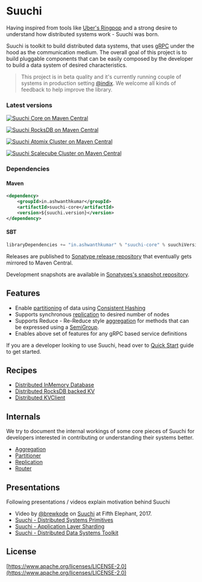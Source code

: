 # Suuchi

Having inspired from tools like [Uber's Ringpop](https://ringpop.readthedocs.io/) and a strong desire to understand how distributed systems work - Suuchi was born.

Suuchi is toolkit to build distributed data systems, that uses [gRPC](http://www.grpc.io/) under the hood as the communication medium. The overall goal of this project is to build pluggable components that can be easily composed by the developer to build a data system of desired characteristics.

> This project is in beta quality and it's currently running couple of systems in production setting [@indix](https://twitter.com/indix). We welcome all kinds of feedback to help improve the library.


### Latest versions

[![Suuchi Core on Maven Central](https://img.shields.io/maven-central/v/in.ashwanthkumar/suuchi-core.svg?label=suuchi-core&style=plastic)](https://maven-badges.herokuapp.com/maven-central/in.ashwanthkumar/suuchi-core)

[![Suuchi RocksDB on Maven Central](https://img.shields.io/maven-central/v/in.ashwanthkumar/suuchi-rocksdb.svg?label=suuchi-rocksdb&style=plastic)](https://maven-badges.herokuapp.com/maven-central/in.ashwanthkumar/suuchi-rocksdb)

[![Suuchi Atomix Cluster on Maven Central](https://img.shields.io/maven-central/v/in.ashwanthkumar/suuchi-cluster-atomix.svg?label=suuchi-cluster-atomix&style=plastic)](https://maven-badges.herokuapp.com/maven-central/in.ashwanthkumar/suuchi-cluster-atomix)

[![Suuchi Scalecube Cluster on Maven Central](https://img.shields.io/maven-central/v/in.ashwanthkumar/suuchi-cluster-scalecube.svg?label=suuchi-cluster-scalecube&style=plastic)](https://maven-badges.herokuapp.com/maven-central/in.ashwanthkumar/suuchi-cluster-scalecube)

### Dependencies
#### Maven
```xml
<dependency>
    <groupId>in.ashwanthkumar</groupId>
    <artifactId>suuchi-core</artifactId>
    <version>${suuchi.version}</version>
</dependency>
```

#### SBT
```sbt
libraryDependencies += "in.ashwanthkumar" % "suuchi-core" % suuchiVersion
```

Releases are published to [Sonatype release repository](https://oss.sonatype.org/content/repositories/releases) that eventually gets mirrored to Maven Central.

Development snapshots are available in [Sonatypes's snapshot repository](https://oss.sonatype.org/content/repositories/snapshots/).

## Features

- Enable [partitioning](internals/partitioner.md) of data using [Consistent Hashing](https://en.wikipedia.org/wiki/Consistent_hashing)
- Supports synchronous [replication](internals/replication.md) to desired number of nodes
- Supports Reduce - Re-Reduce style [aggregation](internals/aggregation.md) for methods that can be expressed using a [SemiGroup](https://twitter.github.io/algebird/typeclasses/semigroup.html).
- Enables above set of features for any gRPC based service definitions

If you are a developer looking to use Suuchi, head over to [Quick Start](quick-start.md) guide to get started.

## Recipes
- [Distributed InMemory Database](recipes/inmemorydb.md)
- [Distributed RocksDB backed KV](recipes/rocksdb.md)
- [Distributed KVClient](recipes/kvclient.md)

## Internals
We try to document the internal workings of some core pieces of Suuchi for developers interested in contributing or understanding their systems better.

- [Aggregation](internals/aggregation.md)
- [Partitioner](internals/partitioner.md)
- [Replication](internals/replication.md)
- [Router](internals/router.md)

## Presentations
Following presentations / videos explain motivation behind Suuchi

- Video by [@brewkode](https://twitter.com/brewkode) on [Suuchi](https://www.youtube.com/watch?v=GK0-ICFvIGw) at Fifth Elephant, 2017.
- [Suuchi - Distributed Systems Primitives](https://speakerdeck.com/ashwanthkumar/suuchi-distributed-system-primitives)
- [Suuchi - Application Layer Sharding](https://speakerdeck.com/ashwanthkumar/suuchi-application-layer-sharding)
- [Suuchi - Distributed Data Systems Toolkit](https://speakerdeck.com/ashwanthkumar/suuchi-distributed-data-systems-toolkit/)

## License
[https://www.apache.org/licenses/LICENSE-2.0](https://www.apache.org/licenses/LICENSE-2.0)

